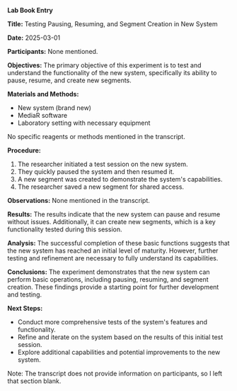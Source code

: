 **Lab Book Entry**

**Title:** Testing Pausing, Resuming, and Segment Creation in New System

**Date:** 2025-03-01

**Participants:**
 None mentioned.

**Objectives:**
The primary objective of this experiment is to test and understand the functionality of the new system, specifically its ability to pause, resume, and create new segments.

**Materials and Methods:**

* New system (brand new)
* MediaR software
* Laboratory setting with necessary equipment

No specific reagents or methods mentioned in the transcript.

**Procedure:**

1. The researcher initiated a test session on the new system.
2. They quickly paused the system and then resumed it.
3. A new segment was created to demonstrate the system's capabilities.
4. The researcher saved a new segment for shared access.

**Observations:** None mentioned in the transcript.

**Results:**
The results indicate that the new system can pause and resume without issues. Additionally, it can create new segments, which is a key functionality tested during this session.

**Analysis:** The successful completion of these basic functions suggests that the new system has reached an initial level of maturity. However, further testing and refinement are necessary to fully understand its capabilities.

**Conclusions:**
The experiment demonstrates that the new system can perform basic operations, including pausing, resuming, and segment creation. These findings provide a starting point for further development and testing.

**Next Steps:**

* Conduct more comprehensive tests of the system's features and functionality.
* Refine and iterate on the system based on the results of this initial test session.
* Explore additional capabilities and potential improvements to the new system.



Note: The transcript does not provide information on participants, so I left that section blank.